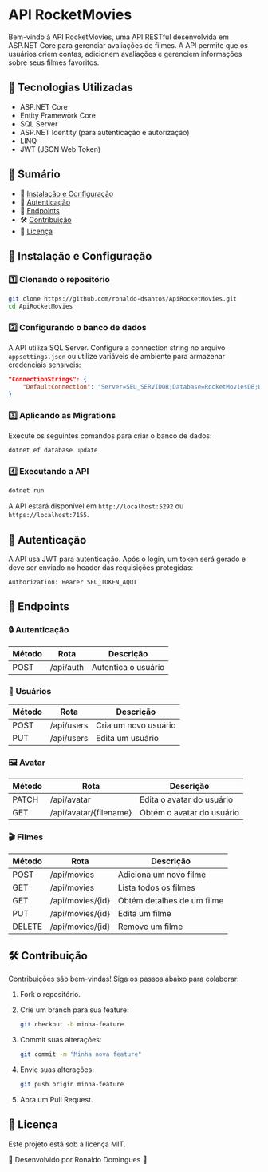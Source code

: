 # API RocketMovies

Bem-vindo à API RocketMovies, uma API RESTful desenvolvida em ASP.NET Core para gerenciar avaliações de filmes. A API permite que os usuários criem contas, adicionem avaliações e gerenciem informações sobre seus filmes favoritos.

## 📌 Tecnologias Utilizadas

- ASP.NET Core
- Entity Framework Core
- SQL Server
- ASP.NET Identity (para autenticação e autorização)
- LINQ
- JWT (JSON Web Token)

## 📖 Sumário

- 🚀 [Instalação e Configuração](#instalação-e-configuração)
- 🔑 [Autenticação](#autenticação)
- 📌 [Endpoints](#endpoints)
- 🛠 [Contribuição](#contribuição)
- 📜 [Licença](#licença)

## 🚀 Instalação e Configuração

### 1️⃣ Clonando o repositório

```bash
git clone https://github.com/ronaldo-dsantos/ApiRocketMovies.git
cd ApiRocketMovies
```

### 2️⃣ Configurando o banco de dados

A API utiliza SQL Server. Configure a connection string no arquivo `appsettings.json` ou utilize variáveis de ambiente para armazenar credenciais sensíveis:

```json
"ConnectionStrings": {
    "DefaultConnection": "Server=SEU_SERVIDOR;Database=RocketMoviesDB;User Id=SEU_USUARIO;Password=SUA_SENHA;"
}
```

### 3️⃣ Aplicando as Migrations

Execute os seguintes comandos para criar o banco de dados:

```bash
dotnet ef database update
```

### 4️⃣ Executando a API

```bash
dotnet run
```

A API estará disponível em `http://localhost:5292` ou `https://localhost:7155`.

## 🔑 Autenticação

A API usa JWT para autenticação. Após o login, um token será gerado e deve ser enviado no header das requisições protegidas:

```
Authorization: Bearer SEU_TOKEN_AQUI
```

## 📌 Endpoints

### 🔒 Autenticação

| Método | Rota                   | Descrição                  |
|--------|------------------------|----------------------------|
| POST   | /api/auth              | Autentica o usuário        |

### 🧑 Usuários

| Método | Rota                   | Descrição                  |
|--------|------------------------|----------------------------|
| POST   | /api/users             | Cria um novo usuário       |
| PUT    | /api/users             | Edita um usuário           |

### 🖼️ Avatar

| Método | Rota                   | Descrição                  |
|--------|------------------------|----------------------------|
| PATCH  | /api/avatar            | Edita o avatar do usuário  |
| GET    | /api/avatar/{filename} | Obtém o avatar do usuário  |

### 🎬 Filmes

| Método | Rota                   | Descrição                  |
|--------|------------------------|----------------------------|
| POST   | /api/movies            | Adiciona um novo filme     |
| GET    | /api/movies            | Lista todos os filmes      |
| GET    | /api/movies/{id}       | Obtém detalhes de um filme |
| PUT    | /api/movies/{id}       | Edita um filme             |
| DELETE | /api/movies/{id}       | Remove um filme            |

## 🛠 Contribuição

Contribuições são bem-vindas! Siga os passos abaixo para colaborar:

1. Fork o repositório.
2. Crie um branch para sua feature:

    ```bash
    git checkout -b minha-feature
    ```

3. Commit suas alterações:

    ```bash
    git commit -m "Minha nova feature"
    ```

4. Envie suas alterações:

    ```bash
    git push origin minha-feature
    ```

5. Abra um Pull Request.

## 📜 Licença

Este projeto está sob a licença MIT.

🔗 Desenvolvido por Ronaldo Domingues 🚀